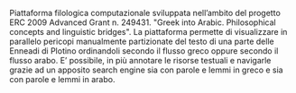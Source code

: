 Piattaforma filologica computazionale sviluppata nell’ambito del progetto ERC 2009
Advanced Grant n. 249431. "Greek into Arabic. Philosophical concepts and linguistic
bridges". La piattaforma permette di visualizzare in parallelo pericopi manualmente
partizionate del testo di una parte delle Enneadi di Plotino ordinandoli secondo il
flusso greco oppure secondo il flusso arabo. E’ possibile, in più annotare le risorse
testuali e navigarle grazie ad un apposito search engine sia con parole e lemmi in
greco e sia con parole e lemmi in arabo.
